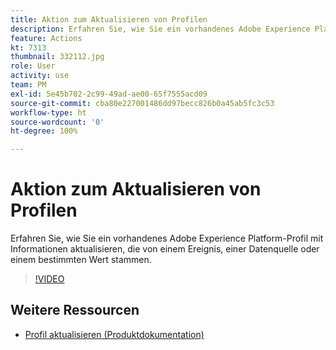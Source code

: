 ```yaml
---
title: Aktion zum Aktualisieren von Profilen
description: Erfahren Sie, wie Sie ein vorhandenes Adobe Experience Platform-Profil mit Informationen aktualisieren, die von einem Ereignis, einer Datenquelle oder einem bestimmten Wert stammen.
feature: Actions
kt: 7313
thumbnail: 332112.jpg
role: User
activity: use
team: PM
exl-id: 5e45b702-2c99-49ad-ae00-65f7555acd09
source-git-commit: cba80e227001486dd97becc826b0a45ab5fc3c53
workflow-type: ht
source-wordcount: '0'
ht-degree: 100%

---
```


# Aktion zum Aktualisieren von Profilen

Erfahren Sie, wie Sie ein vorhandenes Adobe Experience Platform-Profil mit Informationen aktualisieren, die von einem Ereignis, einer Datenquelle oder einem bestimmten Wert stammen.

>[!VIDEO](https://video.tv.adobe.com/v/332112?quality=12&learn=on)

## Weitere Ressourcen

* [Profil aktualisieren (Produktdokumentation)](https://experienceleague.adobe.com/docs/journeys/using/building-journeys/about-journey-building/action-activities/update-profiles.html?lang=de#important-notes)
